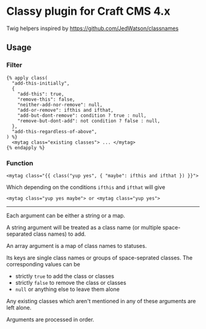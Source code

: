 # Classy plugin for Craft CMS 4.x

Twig helpers inspired by https://github.com/JedWatson/classnames

## Usage

### Filter

```twig
{% apply class(
  "add-this-initially",
  {
    "add-this": true,
    "remove-this": false,
    "neither-add-nor-remove": null,
    "add-or-remove": ifthis and ifthat,
    "add-but-dont-remove": condition ? true : null,
    "remove-but-dont-add": not condition ? false : null,
  },
  "add-this-regardless-of-above",
) %}
  <mytag class="existing classes"> ... </mytag>
{% endapply %}
```

### Function

```twig
<mytag class="{{ class("yup yes", { "maybe": ifthis and ifthat }) }}">
```

Which depending on the conditions `ifthis` and `ifthat` will give

```twig
<mytag class="yup yes maybe"> or <mytag class="yup yes">
```

---

Each argument can be either a string or a map.

A string argument will be treated as a class name (or multiple space-separated
class names) to add.

An array argument is a map of class names to statuses.

Its keys are single class names or groups of space-seprated classes. The
corresponding values can be

- strictly `true` to add the class or classes
- strictly `false` to remove the class or classes
- `null` or anything else to leave them alone

Any existing classes which aren't mentioned in any of these arguments are left
alone.

Arguments are processed in order.
